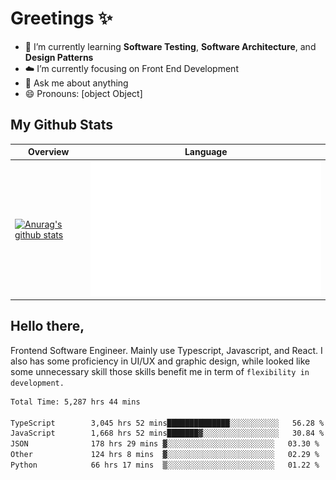 # Greetings ✨

- 🌱 I’m currently learning **Software Testing**, **Software Architecture**, and **Design Patterns**
- ☁️ I’m currently focusing on Front End Development
- 💬 Ask me about anything
- 😄 Pronouns: [object Object]

## My Github Stats

| Overview | Language |
| --- | --- |
|[![Anurag's github stats](https://github-readme-stats.vercel.app/api?username=abui-am&count_private=true)](https://github.com/anuraghazra/github-readme-stats)|![Language](https://raw.githubusercontent.com/abui-am/stats/c6455f656dfce7acd3951e5ec5b25d72af0b2ee3/generated/languages.svg)|

## Hello there, 
Frontend Software Engineer. 
Mainly use Typescript, Javascript, and React. I also has some proficiency in UI/UX and graphic design, while looked like some unnecessary skill those skills benefit me in term of `flexibility in development.`


<!--START_SECTION:waka-->

```txt
Total Time: 5,287 hrs 44 mins

TypeScript        3,045 hrs 52 mins██████████████░░░░░░░░░░░   56.28 %
JavaScript        1,668 hrs 52 mins███████▓░░░░░░░░░░░░░░░░░   30.84 %
JSON              178 hrs 29 mins ▓░░░░░░░░░░░░░░░░░░░░░░░░   03.30 %
Other             124 hrs 8 mins  ▓░░░░░░░░░░░░░░░░░░░░░░░░   02.29 %
Python            66 hrs 17 mins  ▒░░░░░░░░░░░░░░░░░░░░░░░░   01.22 %
```

<!--END_SECTION:waka-->
